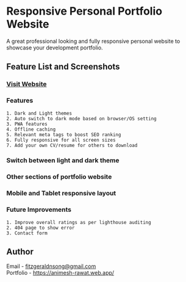# Responsive Personal Portfolio Website 
A great professional looking and fully responsive personal website to showcase your development portfolio.

## Feature List and Screenshots
### [Visit Website](https://animesh-rawat.web.app/)

### Features
```
1. Dark and Light themes
2. Auto switch to dark mode based on browser/OS setting
3. PWA features
4. Offline caching
5. Relevant meta tags to boost SEO ranking
6. Fully responsive for all screen sizes
7. Add your own CV/resume for others to download
```

### Switch between light and dark theme

### Other sections of portfolio website

### Mobile and Tablet responsive layout
### Future Improvements 
```
1. Improve overall ratings as per lighthouse auditing
2. 404 page to show error
3. Contact form
```

## Author

Email - fitzgeraldnsong@gmail.com \
Portfolio - https://animesh-rawat.web.app/ 
